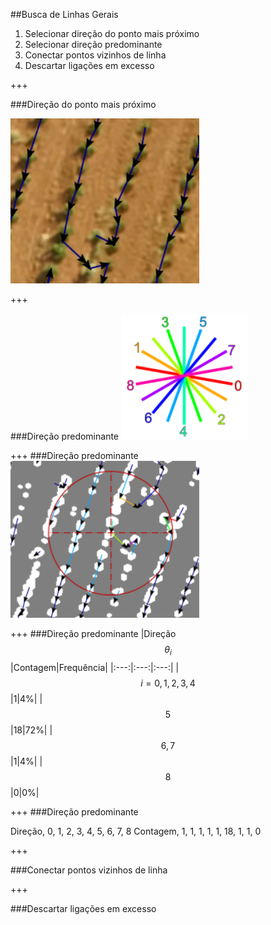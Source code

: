 ##Busca de Linhas Gerais

1. Selecionar direção do ponto mais próximo
2. Selecionar direção predominante
3. Conectar pontos vizinhos de linha
4. Descartar ligações em excesso

+++

###Direção do ponto mais próximo

<img alt="Pontos mais próximos" src="assets/arrows.png" width="60%"/>

+++

###Direção predominante
<img alt="Direções" src="assets/directions.png" width="40%"/>

+++
###Direção predominante
<img alt="Predominante" src="assets/predominant.png" width="60%"/>

+++
###Direção predominante
|Direção $$\theta_i$$|Contagem|Frequência|
|:---:|:---:|:---:|
|$$i=0, 1, 2, 3, 4$$|1|4%|
|$$5$$|18|72%|
|$$6, 7$$|1|4%|
|$$8$$|0|0%|

+++
###Direção predominante

<canvas data-chart="radar">
Direção, 0, 1, 2, 3, 4, 5, 6, 7, 8
Contagem, 1, 1, 1, 1, 1, 18, 1, 1, 0
</canvas>


+++

###Conectar pontos vizinhos de linha

+++

###Descartar ligações em excesso
